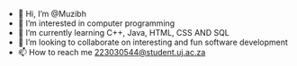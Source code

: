 - 👋 Hi, I’m @Muzibh
- 👀 I’m interested in computer programming
- 🌱 I’m currently learning C++, Java, HTML, CSS AND SQL
- 💞️ I’m looking to collaborate on interesting and fun software development
- 📫 How to reach me 223030544@student.uj.ac.za

<!---
Muzibh/Muzibh is a ✨ special ✨ repository because its `README.md` (this file) appears on your GitHub profile.
You can click the Preview link to take a look at your changes.
--->
